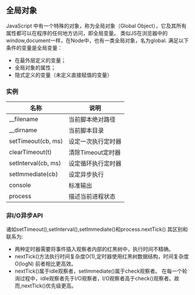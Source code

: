 ## 全局对象
 JavaScript 中有一个特殊的对象，称为全局对象（Global Object），它及其所有属性都可以在程序的任何地方访问，即全局变量。
 类似JS在浏览器中的window,document一样，在Node中，也有一类全局对象，名为global.
满足以下条件的变量是全局变量：

* 在最外层定义的变量；
* 全局对象的属性；
* 隐式定义的变量（未定义直接赋值的变量）

### 实例

|名称|说明|
|---|---|
|__filename|当前脚本绝对路径|
|__dirname|当前脚本目录|
|setTimeout(cb, ms)|设定一次执行定时器|
|clearTimeout(t)|清除Timeout定时器|
|setInterval(cb, ms)|设定循环执行定时器|
|setImmediate(cb)|设定异步执行|
|console|标准输出|
|process|描述当前进程状态|

### 非I/O异步API
诸如setTimeout(),setInterval(),setImmediate()和process.nextTick()
其区别和联系为:
* 两种定时器需要将事件插入观察者内部的红黑树中，执行时间不精确。
* nextTick()方法执行时间复杂度O(1),定时器使用红黑树数据结构，时间复杂度O(logN)
前者相比更高效。
* nextTick()属于idle观察者，setImmediate()属于check观察者。
在每一个轮询过程中，idle观察者先于I/O观察者，I/O观察者高于check()观察者。故而,nextTick()优先级更高。
